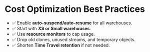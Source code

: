 # Cost Optimization Best Practices

- ✅ Enable **auto-suspend/auto-resume** for all warehouses.  
- ✅ Start with **XS or Small warehouses**.  
- ✅ Use **resource monitors** to cap usage.  
- ✅ Drop old clones, unused streams, and temporary objects.  
- ✅ Shorten **Time Travel retention** if not needed.  
